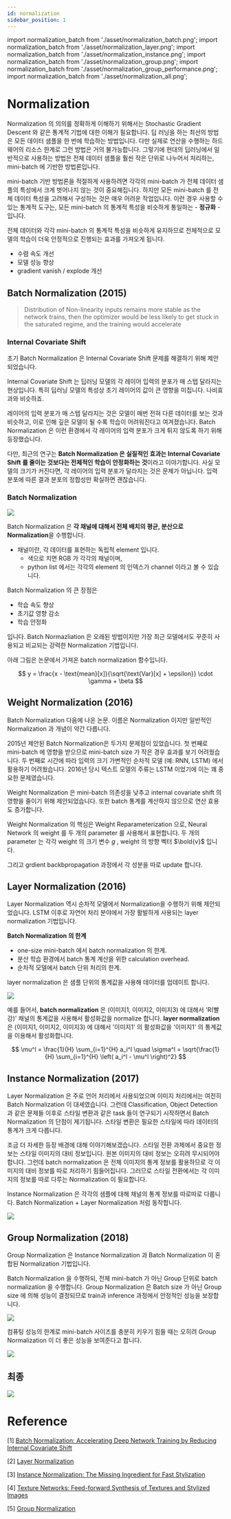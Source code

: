 ```yaml
---
id: normalization
sidebar_position: 1
---
```

import normalization_batch from './asset/normalization_batch.png';
import normalization_batch from './asset/normalization_layer.png';
import normalization_batch from './asset/normalization_instance.png';
import normalization_batch from './asset/normalization_group.png';
import normalization_batch from './asset/normalization_group_performance.png';
import normalization_batch from './asset/normalization_all.png';


# Normalization

Normalization 의 의의를 정확하게 이해하기 위해서는 Stochastic Gradient Descent 와 같은 통계적 기법에 대한 이해가 필요합니다. 딥 러닝을 하는 최선의 방법은 모든 데이터 샘플을 한 번에 학습하는 방법입니다. 다만 실제로 연산을 수행하는 하드웨어의 리소스 한계로 그런 방법은 거의 불가능합니다. 그렇기에 현대의 딥러닝에서 일반적으로 사용하는 방법은 전체 데이터 샘플을 훨씬 작은 단위로 나누어서 처리하는, mini-batch 에 기반한 방법론입니다.

mini-batch 기반 방법론을 적절하게 사용하려면 각각의 mini-batch 가 전체 데이터 샘플의 특성에서 크게 벗어나지 않는 것이 중요해집니다. 하지만 모든 mini-batch 를 전체 데이터 특성을 고려해서 구성하는 것은 매우 어려운 작업입니다. 이런 경우 사용할 수 있는 통계적 도구는, 모든 mini-batch 의 통계적 특성을 비슷하게 통일하는 - **정규화** - 입니다.

전체 데이터와 각각 mini-batch 의 통계적 특성을 비슷하게 유지하므로 전체적으로 모델의 학습이 더욱 안정적으로 진행되는 효과를 가져오게 됩니다.

- 수렴 속도 개선
- 모델 성능 향상
- gradient vanish / explode 개선


## Batch Normalization (2015)

> Distribution of Non-linearity inputs remains more stable as the network trains, then the optimizer would be less likely to get stuck in the saturated regime, and the training would accelerate

### Internal Covariate Shift

초기 Batch Normalization 은 Internal Covariate Shift 문제를 해결하기 위해 제안되었습니다.

Internal Covariate Shift 는 딥러닝 모델의 각 레이어 입력의 분포가 매 스텝 달라지는 현상입니다. 특히 딥러닝 모델의 특성상 초기 레이어의 값이 큰 영향을 미칩니다. 나비효과와 비슷하죠. 

레이어의 입력 분포가 매 스텝 달라지는 것은 모델이 매번 전혀 다른 데이터를 보는 것과 비슷하고, 이로 인해 깊은 모델이 될 수록 학습이 어려워진다고 여겨졌습니다. Batch Normalization 은 이런 환경에서 각 레이어의 입력 분포가 크게 튀지 않도록 하기 위해 등장했습니다.

다만, 최근의 연구는 **Batch Normalization 은 실질적인 효과는 Internal Covariate Shift 를 줄이는 것보다는 전체적인 학습이 안정화하는 것**이라고 이야기합니다. 사실 모델의 크기가 커진다면, 각 레이어의 입력 분포가 달라지는 것은 문제가 아닙니다. 입력 분포에 따른 결과 분포의 정합성만 확실하면 괜찮습니다. 

### Batch Normalization

<div style={{textAlign: 'Center'}}>
    <img src={normalization_batch} style={{border: 'solid', width: 500}} />
</div>

Batch Normalization 은 **각 채널에 대해서 전체 배치의 평균, 분산으로 Normalization**을 수행합니다.

- 채널이란, 각 데이터를 표현하는 독립적 element 입니다.
  - 색으로 치면 RGB 가 각각의 채널이며,
  - python list 에서는 각각의 element 의 인덱스가 channel 이라고 볼 수 있습니다.

Batch Normalization 의 큰 장점은 

- 학습 속도 향상
- 초기값 영향 감소
- 학습 안정화

입니다. Batch Normazliation 은 오래된 방법이지만 가장 최근 모델에서도 꾸준히 사용되고 비교되는 강력한 Normalization 기법입니다.

아래 그림은 논문에서 가져온 batch normalization 함수입니다. 

$$
y = \frac{x - \text{mean}[x]}{\sqrt{\text{Var}[x] + \epsilon}} \cdot \gamma + \beta
$$

## Weight Normalization (2016)

Batch Normalization 다음에 나온 논문. 이름은 Normalization 이지만 일반적인 Normalization 과 개념이 약간 다릅니다.

2015년 제안된 Batch Normalization은 두가지 문제점이 있었습니다. 첫 번째로 mini-batch 에 영향을 받으므로 mini-batch size 가 작은 경우 효과를 보기 어려웠습니다. 두 번째로 시간에 따라 입력의 크기 가변적인 순차적 모델 (예: RNN, LSTM) 에서 활용하기 어려웠습니다. 2016년 당시 텍스트 모델의 주류는 LSTM 이었기에 이는 꽤 중요한 문제였습니다.

Weight Normalization 은 mini-batch 의존성을 낮추고 internal covariate shift 의 영향을 줄이기 위해 제안되었습니다. 또한 batch 통계를 계산하지 않으므로 연산 효용도 증가합니다.

Weight Normalization 의 핵심은 Weight Reparameterization 으로, Neural Network 의 weight 를 두 개의 parameter 를 사용해서 표현합니다. 두 개의 parameter 는 각각 weight 의 크기 변수 $g$ , weight 의 방향 벡터 $\bold{v}$ 입니다.

그리고 grdient backbpropagation 과정에서 각 성분을 따로 update 합니다. 

## Layer Normalization (2016)

Layer Normalization 역시 순차적 모델에서 Normalization을 수행하기 위해 제안되었습니다. LSTM 이후로 자연어 처리 분야에서 가장 활발하게 사용되는 layer normalization 기법입니다.

**Batch Normalization 의 한계**
  - one-size mini-batch 에서 batch normalization 의 한계.
  - 분산 학습 환경에서 batch 통계 계산을 위한 calculation overhead.
  - 순차적 모델에서 batch 단위 처리의 한계.

layer normalization 은 샘플 단위의 통계값을 사용해 데이터를 업데이트 합니다.

<div style={{textAlign: 'Center'}}>
    <img src={normalization_layer} style={{border: 'solid', width: 500}} />
</div>

예를 들어서, **batch normalization** 은 (이미지1, 이미지2, 이미지3) 에 대해서 'R(빨강)' 채널의 통계값을 사용해서 활성화값을 normalize 합니다. **layer normalization** 은 (이미지1, 이미지2, 이미지3) 에 대해서 '이미지1' 의 활성화값을 '이미지1' 의 통계값을 이용해서 활성화합니다.

$$
\mu^l = \frac{1}{H} \sum_{i=1}^{H} a_i^l \quad \sigma^l = \sqrt{\frac{1}{H} \sum_{i=1}^{H} \left( a_i^l - \mu^l \right)^2}
$$

## Instance Normalization (2017)

Layer Normalization 은 주로 언어 처리에서 사용되었으며 이미지 처리에서는 여전히 Batch Normalization 이 대세였습니다. 그런데 Classification, Object Detection 과 같은 문제들 이후로 스타일 변환과 같은 task 들이 연구되기 시작하면서 Batch Normalization 의 단점이 제기됩니다. 스타일 변환은 필요한 스타일에 따라 데이터의 통계가 크게 다릅니다.

조금 더 자세한 등장 배경에 대해 이야기해보겠습니다. 스타일 전환 과제에서 중요한 정보는 스타일 이미지의 대비 정보입니다. 원본 이미지의 대비 정보는 오히려 무시되어야 합니다. 그런데 batch normalization 은 전체 이미지의 통계 정보를 활용하므로 각 이미지의 대비 정보를 따로 처리하기 힘들어집니다. 그러므로 스타일 전환에서는 각 이미지의 정보를 따로 다루는 Normalization 이 필요합니다.

Instance Normalization 은 각각의 샘플에 대해 채널의 통계 정보를 따로따로 다룹니다. Batch Normalization + Layer Normalization 처럼 동작합니다.

<div style={{textAlign: 'Center'}}>
    <img src={normalization_instance} style={{border: 'solid', width: 500}} />
</div>

## Group Normalization (2018)

Group Normalization 은 Instance Normalization 과 Batch Normalization 이 혼합된 Normalization 기법입니다.

Batch Normalization 을 수행하되,  전체 mini-batch 가 아닌 Group 단위로 batch normalization 을 수행합니다. Group Normalization 은 Batch size 가 아닌 Group size 에 의해 성능이 결정되므로 train과 inference 과정에서 안정적인 성능을 보장합니다.

<div style={{textAlign: 'Center'}}>
    <img src={normalization_group} style={{border: 'solid', width: 500}} />
</div>

컴퓨팅 성능의 한계로 mini-batch 사이즈를 충분히 키우기 힘들 때는 오히려 Group Normalization 이 더 좋은 성능을 보여준다고 합니다. 

<div style={{textAlign: 'Center'}}>
    <img src={normalization_group_performance} style={{border: 'solid', width: 500}} />
</div>

## 최종

<div style={{textAlign: 'Center'}}>
    <img src={normalization_all} style={{border: 'solid', width: 500}} />
</div>

# Reference
[1] [Batch Normalization: Accelerating Deep Network Training by Reducing Internal Covariate Shift](https://arxiv.org/pdf/1502.03167.pdf)

[2] [Layer Normalization](https://arxiv.org/pdf/1607.06450v1.pdf)

[3] [Instance Normalization: The Missing Ingredient for Fast Stylization](https://arxiv.org/pdf/1607.08022v3.pdf)

[4] [Texture Networks: Feed-forward Synthesis of Textures and Stylized Images](https://arxiv.org/pdf/1603.03417.pdf)

[5] [Group Normalization](https://arxiv.org/pdf/1803.08494.pdf)